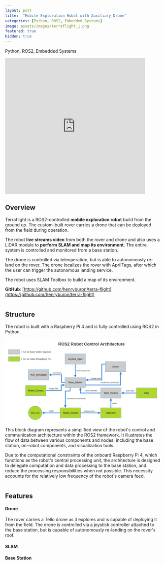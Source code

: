 ```yaml
---
layout: post
title:  "Mobile Exploration Robot with Auxiliary Drone"
categories: [Python, ROS2, Embedded Systems]
image: assets/images/terraflight_1.png
featured: true
hidden: true
---
```


Python, ROS2, Embedded Systems

<iframe width="90%" height="441" src="https://www.youtube.com/embed/72QHhtjNWzE?si=BSeyyCFr5hVDhiTT" title="YouTube video player" frameborder="0" allow="accelerometer; autoplay; clipboard-write; encrypted-media; gyroscope; picture-in-picture; web-share" allowfullscreen></iframe>

## Overview

Terraflight is a ROS2-controlled **mobile exploration robot** build from the ground up. The custom-built rover carries a drone that can be deployed from the field during operation.  

The robot **live streams video** from both the rover and drone and also uses a LiDAR module to **perform SLAM and map its environment**. The entire system is controlled and monitored from a base station. 

The drone is controlled via teleoperation, but is able to autonomously re-land on the rover. The drone localizes the rover with AprilTags, after which the user can trigger the autonomous landing service.

The robot uses SLAM Toolbox to build a map of its environment.

**GitHub**: [https://github.com/henryburon/terra-flight](https://github.com/henryburon/terra-flight)

<div style="background-color: white; height: 1px;"></div>

## Structure

The robot is built with a Raspberry Pi 4 and is fully controlled using ROS2 in Python.

![control_architecture](/assets/images/terraflight_control_architecture.png)

This block diagram represents a simplified view of the robot's control and communication architecture within the ROS2 framework. It illustrates the flow of data between various components and nodes, including the base station, on-robot components, and visualization tools.

Due to the computational constraints of the onboard Raspberry Pi 4, which functions as the robot's central processing unit, the architecture is designed to delegate computation and data processing to the base station, and reduce the processing responsibilities when not possible. This necessity accounts for the relatively low frequency of the robot's camera feed.

<div style="background-color: white; height: 1px;"></div>

## Features

#### Drone
The rover carries a Tello drone as it explores and is capable of deploying it from the field. The drone is controlled via a joystick controller attached to the base station, but is capable of autonomously re-landing on the rover's roof.

#### SLAM


#### Base Station
